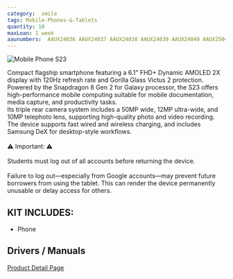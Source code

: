 ```yaml
---
category:  smile
tags: Mobile-Phones-&-Tablets
quantity: 10
maxLoan: 1 week
aaunumbers:  AAUX24036 AAUX24037 AAUX24038 AAUX24039 AAUX24040 AAUX25040 AAUX25038 AAUX25042 AAUX25041 AAUX25039
---
```

![Mobile Phone S23](https://fdn2.gsmarena.com/vv/pics/samsung/samsung-galaxy-s23-5g-3.jpg)

Compact flagship smartphone featuring a 6.1" FHD+ Dynamic AMOLED 2X display with 120Hz refresh rate and Gorilla Glass Victus 2 protection.<br>Powered by the Snapdragon 8 Gen 2 for Galaxy processor, the S23 offers high-performance mobile computing suitable for mobile documentation, media capture, and productivity tasks.<br>Its triple rear camera system includes a 50MP wide, 12MP ultra-wide, and 10MP telephoto lens, supporting high-quality photo and video recording.<br>The device supports fast wired and wireless charging, and includes Samsung DeX for desktop-style workflows.<br><br>⚠️ Important: ⚠️<br><br>Students must log out of all accounts before returning the device.<br><br>Failure to log out—especially from Google accounts—may prevent future borrowers from using the tablet. This can render the device permanently unusable or delay access for others.
## KIT INCLUDES:
-  Phone

## Drivers / Manuals
[Product Detail Page](https://www.samsung.com/dk/support/model/SM-S911BLGGEUB/)



